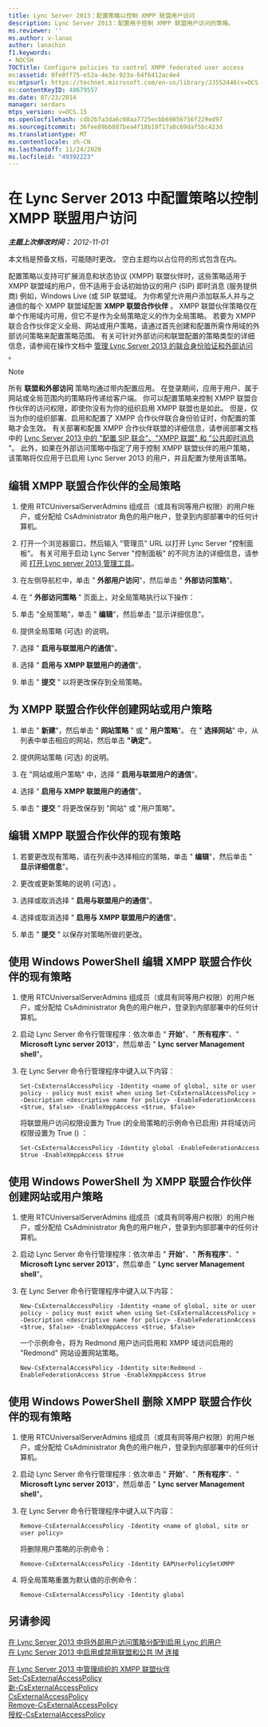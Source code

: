 ```yaml
---
title: Lync Server 2013：配置策略以控制 XMPP 联盟用户访问
description: Lync Server 2013：配置用于控制 XMPP 联盟用户访问的策略。
ms.reviewer: ''
ms.author: v-lanac
author: lanachin
f1.keywords:
- NOCSH
TOCTitle: Configure policies to control XMPP federated user access
ms:assetid: 0fe0ff75-e52a-4e3e-923a-64f6412ac4e4
ms:mtpsurl: https://technet.microsoft.com/en-us/library/JJ552446(v=OCS.15)
ms:contentKeyID: 48679557
ms.date: 07/23/2014
manager: serdars
mtps_version: v=OCS.15
ms.openlocfilehash: cdb2b7a3da6c00aa7725ecbb69856756f229ed97
ms.sourcegitcommit: 36fee89bb887bea4f18b19f17a8c69daf5bc423d
ms.translationtype: MT
ms.contentlocale: zh-CN
ms.lasthandoff: 11/24/2020
ms.locfileid: "49392223"
---
```

# <a name="configure-policies-to-control-xmpp-federated-user-access-in-lync-server-2013"></a>在 Lync Server 2013 中配置策略以控制 XMPP 联盟用户访问

<div data-xmlns="http://www.w3.org/1999/xhtml">

<div class="topic" data-xmlns="http://www.w3.org/1999/xhtml" data-msxsl="urn:schemas-microsoft-com:xslt" data-cs="https://msdn.microsoft.com/">

<div data-asp="https://msdn2.microsoft.com/asp">



</div>

<div id="mainSection">

<div id="mainBody">

<span> </span>

_**主题上次修改时间：** 2012-11-01_

本文档是预备文档，可能随时更改。 空白主题均以占位符的形式包含在内。

配置策略以支持可扩展消息和状态协议 (XMPP) 联盟伙伴时，这些策略适用于 XMPP 联盟域的用户，但不适用于会话初始协议的用户 (SIP) 即时消息 (服务提供商) 例如，Windows Live (或 SIP 联盟域。 为你希望允许用户添加联系人并与之通信的每个 XMPP 联盟域配置 **XMPP 联盟合作伙伴** 。 XMPP 联盟伙伴策略仅在单个作用域内可用，但它不是作为全局策略定义的作为全局策略。 若要为 XMPP 联合合作伙伴定义全局、网站或用户策略，请通过首先创建和配置所需作用域的外部访问策略来配置策略范围。 有关可针对外部访问和联盟配置的策略类型的详细信息，请参阅在操作文档中 [管理 Lync Server 2013 的联合身份验证和外部访问](lync-server-2013-managing-federation-and-external-access-to-lync-server-2013.md) 。

<div>


> [!NOTE]  
> 所有 <STRONG>联盟和外部访问</STRONG> 策略均通过带内配置应用。 在登录期间，应用于用户、属于网站或全局范围内的策略将传递给客户端。 你可以配置策略来控制 XMPP 联盟合作伙伴的访问权限，即使你没有为你的组织启用 XMPP 联盟也是如此。 但是，仅当为你的组织部署、启用和配置了 XMPP 合作伙伴联合身份验证时，你配置的策略才会生效。 有关部署和配置 XMPP 合作伙伴联盟的详细信息，请参阅部署文档中的 <A href="lync-server-2013-configuring-sip-federation-xmpp-federation-and-public-instant-messaging.md">Lync Server 2013 中的 "配置 SIP 联合"、"XMPP 联盟" 和 "公共即时消息</A> "。 此外，如果在外部访问策略中指定了用于控制 XMPP 联盟伙伴的用户策略，该策略将仅应用于已启用 Lync Server 2013 的用户，并且配置为使用该策略。



</div>

<div>

## <a name="to-edit-a-global-policy-for-xmpp-federated-partners"></a>编辑 XMPP 联盟合作伙伴的全局策略

1.  使用 RTCUniversalServerAdmins 组成员（或具有同等用户权限）的用户帐户，或分配给 CsAdministrator 角色的用户帐户，登录到内部部署中的任何计算机。

2.  打开一个浏览器窗口，然后输入 "管理员" URL 以打开 Lync Server "控制面板"。 有关可用于启动 Lync Server "控制面板" 的不同方法的详细信息，请参阅 [打开 Lync server 2013 管理工具](lync-server-2013-open-lync-server-administrative-tools.md)。

3.  在左侧导航栏中，单击 " **外部用户访问**"，然后单击 " **外部访问策略**"。

4.  在 " **外部访问策略** " 页面上，对全局策略执行以下操作：

5.  单击 "全局策略"，单击 " **编辑**"，然后单击 "显示详细信息"。

6.  提供全局策略 (可选) 的说明。

7.  选择 " **启用与联盟用户的通信**"。

8.  选择 " **启用与 XMPP 联盟用户的通信**"。

9.  单击 " **提交** " 以将更改保存到全局策略。

</div>

<div>

## <a name="to-create-a-site-or-user-policy-for-xmpp-federated-partners"></a>为 XMPP 联盟合作伙伴创建网站或用户策略

1.  单击 " **新建**"，然后单击 " **网站策略** " 或 " **用户策略**"。 在 " **选择网站**" 中，从列表中单击相应的网站，然后单击 **"确定"**。

2.  提供网站策略 (可选) 的说明。

3.  在 "网站或用户策略" 中，选择 " **启用与联盟用户的通信**"。

4.  选择 " **启用与 XMPP 联盟用户的通信**"。

5.  单击 " **提交** " 将更改保存到 "网站" 或 "用户策略"。

</div>

<div>

## <a name="to-edit-an-existing-policy-for-xmpp-federated-partners"></a>编辑 XMPP 联盟合作伙伴的现有策略

1.  若要更改现有策略，请在列表中选择相应的策略，单击 " **编辑**"，然后单击 " **显示详细信息**"。

2.  更改或更新策略的说明 (可选) 。

3.  选择或取消选择 " **启用与联盟用户的通信**"。

4.  选择或取消选择 " **启用与 XMPP 联盟用户的通信**"。

5.  单击 " **提交** " 以保存对策略所做的更改。

</div>

<div>

## <a name="to-edit-an-existing-policy-for-xmpp-federated-partners-by-using-windows-powershell"></a>使用 Windows PowerShell 编辑 XMPP 联盟合作伙伴的现有策略

1.  使用 RTCUniversalServerAdmins 组成员（或具有同等用户权限）的用户帐户，或分配给 CsAdministrator 角色的用户帐户，登录到内部部署中的任何计算机。

2.  启动 Lync Server 命令行管理程序：依次单击 " **开始**"、" **所有程序**"、" **Microsoft Lync server 2013**"，然后单击 " **Lync server Management shell**"。

3.  在 Lync Server 命令行管理程序中键入以下内容：
    
        Set-CsExternalAccessPolicy -Identity <name of global, site or user policy - policy must exist when using Set-CsExternalAccessPolicy > -Description <descriptive name for policy> -EnableFederationAccess <$true, $false> -EnableXmppAccess <$true, $false>
    
    将联盟用户访问权限设置为 True (的全局策略的示例命令已启用) 并将域访问权限设置为 True () ：
    
        Set-CsExternalAccessPolicy -Identity global -EnableFederationAccess $true -EnableXmppAccess $true

</div>

<div>

## <a name="to-create-a-site-or-user-policy-for-xmpp-federated-partners-using-windows-powershell"></a>使用 Windows PowerShell 为 XMPP 联盟合作伙伴创建网站或用户策略

1.  使用 RTCUniversalServerAdmins 组成员（或具有同等用户权限）的用户帐户，或分配给 CsAdministrator 角色的用户帐户，登录到内部部署中的任何计算机。

2.  启动 Lync Server 命令行管理程序：依次单击 " **开始**"、" **所有程序**"、" **Microsoft Lync server 2013**"，然后单击 " **Lync server Management shell**"。

3.  在 Lync Server 命令行管理程序中键入以下内容：
    
        New-CsExternalAccessPolicy -Identity <name of global, site or user policy - policy must exist when using Set-CsExternalAccessPolicy > -Description <descriptive name for policy> -EnableFederationAccess <$true, $false> -EnableXmppAccess <$true, $false>
    
    一个示例命令，将为 Redmond 用户访问启用和 XMPP 域访问启用的 "Redmond" 网站设置网站策略。
    
        New-CsExternalAccessPolicy -Identity site:Redmond -EnableFederationAccess $true -EnableXmppAccess $true

</div>

<div>

## <a name="to-delete-an-existing-policy-for-xmpp-federated-partners-by-using-windows-powershell"></a>使用 Windows PowerShell 删除 XMPP 联盟合作伙伴的现有策略

1.  使用 RTCUniversalServerAdmins 组成员（或具有同等用户权限）的用户帐户，或分配给 CsAdministrator 角色的用户帐户，登录到内部部署中的任何计算机。

2.  启动 Lync Server 命令行管理程序：依次单击 " **开始**"、" **所有程序**"、" **Microsoft Lync server 2013**"，然后单击 " **Lync server Management shell**"。

3.  在 Lync Server 命令行管理程序中键入以下内容：
    
        Remove-CsExternalAccessPolicy -Identity <name of global, site or user policy>
    
    将删除用户策略的示例命令：
    
        Remove-CsExternalAccessPolicy -Identity EAPUserPolicySetXMPP

4.  将全局策略重置为默认值的示例命令：
    
        Remove-CsExternalAccessPolicy -Identity global

</div>

<div>

## <a name="see-also"></a>另请参阅


[在 Lync Server 2013 中将外部用户访问策略分配到启用 Lync 的用户](lync-server-2013-assign-an-external-user-access-policy-to-a-lync-enabled-user.md)  
[在 Lync Server 2013 中启用或禁用联盟和公共 IM 连接](lync-server-2013-enable-or-disable-federation-and-public-im-connectivity.md)  


[在 Lync Server 2013 中管理组织的 XMPP 联盟伙伴](lync-server-2013-manage-xmpp-federated-partners-for-your-organization.md)  
[Set-CsExternalAccessPolicy](https://docs.microsoft.com/powershell/module/skype/Set-CsExternalAccessPolicy)  
[新-CsExternalAccessPolicy](https://docs.microsoft.com/powershell/module/skype/New-CsExternalAccessPolicy)  
[CsExternalAccessPolicy](https://docs.microsoft.com/powershell/module/skype/Get-CsExternalAccessPolicy)  
[Remove-CsExternalAccessPolicy](https://docs.microsoft.com/powershell/module/skype/Remove-CsExternalAccessPolicy)  
[授权-CsExternalAccessPolicy](https://docs.microsoft.com/powershell/module/skype/Grant-CsExternalAccessPolicy)  
  

</div>

</div>

<span> </span>

</div>

</div>

</div>

